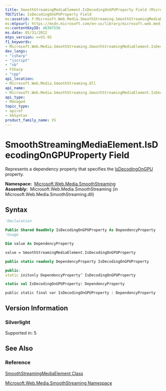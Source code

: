 ```yaml
---
title: SmoothStreamingMediaElement.IsDecodingOnGPUProperty Field (Microsoft.Web.Media.SmoothStreaming)
TOCTitle: IsDecodingOnGPUProperty Field
ms:assetid: F:Microsoft.Web.Media.SmoothStreaming.SmoothStreamingMediaElement.IsDecodingOnGPUProperty
ms:mtpsurl: https://msdn.microsoft.com/en-us/library/microsoft.web.media.smoothstreaming.smoothstreamingmediaelement.isdecodingongpuproperty(v=VS.95)
ms:contentKeyID: 46307556
ms.date: 05/31/2012
mtps_version: v=VS.95
f1_keywords:
- Microsoft.Web.Media.SmoothStreaming.SmoothStreamingMediaElement.IsDecodingOnGPUProperty
dev_langs:
- "csharp"
- "jscript"
- "vb"
- FSharp
- "cpp"
api_location:
- Microsoft.Web.Media.SmoothStreaming.dll
api_name:
- Microsoft.Web.Media.SmoothStreaming.SmoothStreamingMediaElement.IsDecodingOnGPUProperty
api_type:
- Managed
topic_type:
- apiref
- kbSyntax
product_family_name: VS
---
```


# SmoothStreamingMediaElement.IsDecodingOnGPUProperty Field

Represents a dependency property that specifies the [IsDecodingOnGPU](smoothstreamingmediaelement-isdecodingongpu-property-microsoft-web-media-smoothstreaming.md) property.

**Namespace:**  [Microsoft.Web.Media.SmoothStreaming](microsoft-web-media-smoothstreaming-namespace_1.md)  
**Assembly:**  Microsoft.Web.Media.SmoothStreaming (in Microsoft.Web.Media.SmoothStreaming.dll)

## Syntax

```vb
'Declaration

Public Shared ReadOnly IsDecodingOnGPUProperty As DependencyProperty
'Usage

Dim value As DependencyProperty

value = SmoothStreamingMediaElement.IsDecodingOnGPUProperty
```

```csharp
public static readonly DependencyProperty IsDecodingOnGPUProperty
```

```cpp
public:
static initonly DependencyProperty^ IsDecodingOnGPUProperty
```

``` fsharp
static val IsDecodingOnGPUProperty: DependencyProperty
```

```jscript
public static final var IsDecodingOnGPUProperty : DependencyProperty
```

## Version Information

### Silverlight

Supported in: 5  

## See Also

### Reference

[SmoothStreamingMediaElement Class](smoothstreamingmediaelement-class-microsoft-web-media-smoothstreaming_1.md)

[Microsoft.Web.Media.SmoothStreaming Namespace](microsoft-web-media-smoothstreaming-namespace_1.md)

